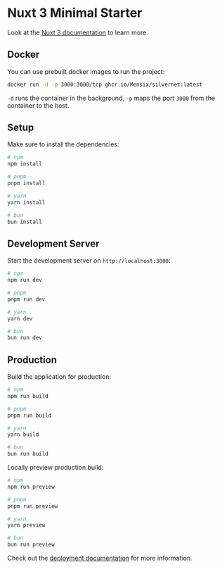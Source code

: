 # Nuxt 3 Minimal Starter

Look at the [Nuxt 3 documentation](https://nuxt.com/docs/getting-started/introduction) to learn more.

## Docker

You can use prebuilt docker images to run the project:

```bash
docker run -d -p 3000:3000/tcp ghcr.io/Mensix/silvernet:latest
```

`-d` runs the container in the background, `-p` maps the port `3000` from the container to the host.

## Setup

Make sure to install the dependencies:

```bash
# npm
npm install

# pnpm
pnpm install

# yarn
yarn install

# bun
bun install
```

## Development Server

Start the development server on `http://localhost:3000`:

```bash
# npm
npm run dev

# pnpm
pnpm run dev

# yarn
yarn dev

# bun
bun run dev
```

## Production

Build the application for production:

```bash
# npm
npm run build

# pnpm
pnpm run build

# yarn
yarn build

# bun
bun run build
```

Locally preview production build:

```bash
# npm
npm run preview

# pnpm
pnpm run preview

# yarn
yarn preview

# bun
bun run preview
```

Check out the [deployment documentation](https://nuxt.com/docs/getting-started/deployment) for more information.
